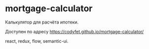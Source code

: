 # mortgage-calculator
Калькулятор для расчёта ипотеки.

Доступен по адресу https://codyfet.github.io/mortgage-calculator/

react, redux, flow, semantic-ui.
